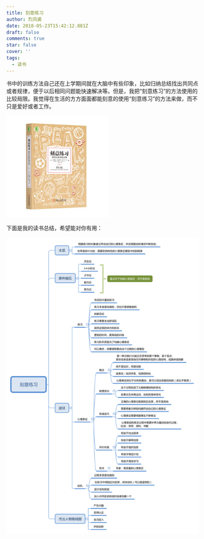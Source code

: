 ```yaml
---
title: 刻意练习
author: 烈风裘
date: 2018-05-23T15:42:12.881Z
draft: false
comments: true
star: false
cover: ''
tags:
  - 读书
---
```


书中的训练方法自己还在上学期间就在大脑中有些印象，比如归纳总结找出共同点或者规律，便于以后相同问题能快速解决等。但是，我把“刻意练习”的方法使用的比较局限。我觉得在生活的方方面面都能刻意的使用“刻意练习”的方法来做，而不只是爱好或者工作。

![](book-1.jpg)

下面是我的读书总结，希望能对你有用：

![](刻意练习.svg)
